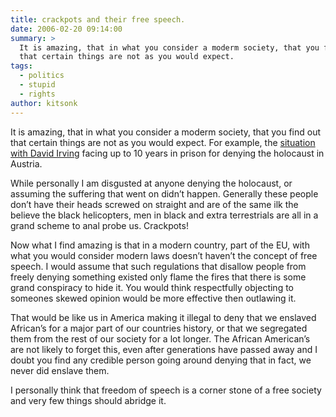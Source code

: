 ```yaml
---
title: crackpots and their free speech.
date: 2006-02-20 09:14:00
summary: >
  It is amazing, that in what you consider a moderm society, that you find out
  that certain things are not as you would expect.
tags:
  - politics
  - stupid
  - rights
author: kitsonk
---
```


It is amazing, that in what you consider a moderm society, that you find out
that certain things are not as you would expect. For example, the
[situation with David Irving](http://news.bbc.co.uk/2/hi/europe/4730832.stm)
facing up to 10 years in prison for denying the holocaust in Austria.

While personally I am disgusted at anyone denying the holocaust, or assuming the
suffering that went on didn’t happen. Generally these people don’t have their
heads screwed on straight and are of the same ilk the believe the black
helicopters, men in black and extra terrestrials are all in a grand scheme to
anal probe us. Crackpots!

Now what I find amazing is that in a modern country, part of the EU, with what
you would consider modern laws doesn’t haven’t the concept of free speech. I
would assume that such regulations that disallow people from freely denying
something existed only flame the fires that there is some grand conspiracy to
hide it. You would think respectfully objecting to someones skewed opinion would
be more effective then outlawing it.

That would be like us in America making it illegal to deny that we enslaved
African’s for a major part of our countries history, or that we segregated them
from the rest of our society for a lot longer. The African American’s are not
likely to forget this, even after generations have passed away and I doubt you
find any credible person going around denying that in fact, we never did enslave
them.

I personally think that freedom of speech is a corner stone of a free society
and very few things should abridge it.
